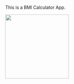 This is a BMI Calculator App.

<img src="https://user-images.githubusercontent.com/76954575/148698237-b39bf6fc-b33e-4327-b7c1-0512bd259c4e.gif" width=200>